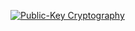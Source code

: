 [![Public-Key 
Cryptography](https://img.youtube.com/vi/jP5yI9VN8cM)](https://youtu.be/jP5yI9VN8cM) 

